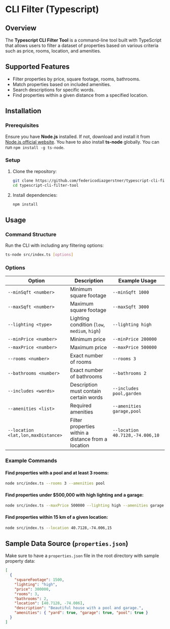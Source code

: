 # CLI Filter (Typescript)

## Overview

The **Typescript CLI Filter Tool** is a command-line tool built with TypeScript that allows users to filter a dataset of properties based on various criteria such as price, rooms, location, and amenities.

## Supported Features

- Filter properties by price, square footage, rooms, bathrooms.
- Match properties based on included amenities.
- Search descriptions for specific words.
- Find properties within a given distance from a specified location.

## Installation

### Prerequisites

Ensure you have **Node.js** installed. If not, download and install it from [Node.js official website](https://nodejs.org/). You have to also install **ts-node** globally. You can run `npm install -g ts-node`.

### Setup

1. Clone the repository:

   ```sh
   git clone https://github.com/federicodiazgerstner/typescript-cli-filter-tool.git
   cd typescript-cli-filter-tool
   ```

2. Install dependencies:

   ```sh
   npm install
   ```

## Usage

### Command Structure

Run the CLI with including any filtering options:

```sh
ts-node src/index.ts [options]
```

### Options

| Option                             | Description                                         | Example Usage                   |
| ---------------------------------- | --------------------------------------------------- | ------------------------------- |
| `--minSqft <number>`               | Minimum square footage                              | `--minSqft 1000`                |
| `--maxSqft <number>`               | Maximum square footage                              | `--maxSqft 3000`                |
| `--lighting <type>`                | Lighting condition (`low`, `medium`, `high`)        | `--lighting high`               |
| `--minPrice <number>`              | Minimum price                                       | `--minPrice 200000`             |
| `--maxPrice <number>`              | Maximum price                                       | `--maxPrice 500000`             |
| `--rooms <number>`                 | Exact number of rooms                               | `--rooms 3`                     |
| `--bathrooms <number>`             | Exact number of bathrooms                           | `--bathrooms 2`                 |
| `--includes <words>`               | Description must contain certain words              | `--includes pool,garden`        |
| `--amenities <list>`               | Required amenities                                  | `--amenities garage,pool`       |
| `--location <lat,lon,maxDistance>` | Filter properties within a distance from a location | `--location 40.7128,-74.006,10` |

### Example Commands

#### Find properties with a pool and at least 3 rooms:

```sh
node src/index.ts --rooms 3 --amenities pool
```

#### Find properties under $500,000 with high lighting and a garage:

```sh
node src/index.ts --maxPrice 500000 --lighting high --amenities garage
```

#### Find properties within 15 km of a given location:

```sh
node src/index.ts --location 40.7128,-74.006,15
```

## Sample Data Source (`properties.json`)

Make sure to have a `properties.json` file in the root directory with sample property data:

```json
[
  {
    "squareFootage": 1500,
    "lighting": "high",
    "price": 300000,
    "rooms": 3,
    "bathrooms": 2,
    "location": [40.7128, -74.006],
    "description": "Beautiful house with a pool and garage.",
    "amenities": { "yard": true, "garage": true, "pool": true }
  }
]
```
